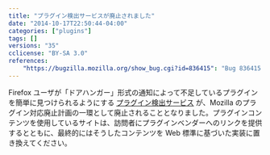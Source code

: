 ```yaml
---
title: "プラグイン検出サービスが廃止されました"
date: "2014-10-17T22:50:44-04:00"
categories: ["plugins"]
tags: []
versions: "35"
cclicense: "BY-SA 3.0"
references:
    "https://bugzilla.mozilla.org/show_bug.cgi?id=836415": "Bug 836415 – Kill PFS"
---
```

Firefox ユーザが「ドアハンガー」形式の通知によって不足しているプラグインを簡単に見つけられるようにする [プラグイン検出サービス](https://wiki.mozilla.org/PFS2) が、Mozilla のプラグイン対応廃止計画の一環として廃止されることとなりました。プラグインコンテンツを使用しているサイトは、訪問者にプラグインベンダーへのリンクを提供するとともに、最終的にはそうしたコンテンツを Web 標準に基づいた実装に置き換えてください。
